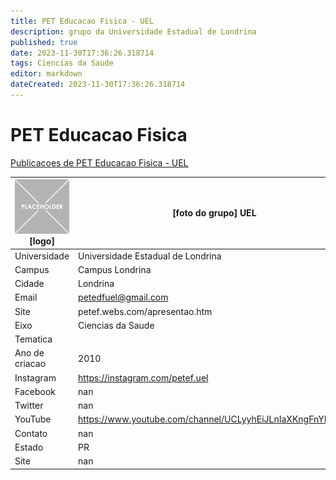 ```yaml
---
title: PET Educacao Fisica - UEL
description: grupo da Universidade Estadual de Londrina
published: true
date: 2023-11-30T17:36:26.318714
tags: Ciencias da Saude
editor: markdown
dateCreated: 2023-11-30T17:36:26.318714
---
```


# PET Educacao Fisica

[Publicacoes de PET Educacao Fisica - UEL](/atividade/26PETEducacaoFisicaUEL/feed.md)

| ![placeholder.png](/placeholder.png) [logo] | [foto do grupo] UEL         |
| ------------------------------------------- | ------------------------------------------------- |
| Universidade                                | Universidade Estadual de Londrina      |
| Campus                                      | Campus Londrina            |
| Cidade                                      | Londrina             |
| Email                                       | petedfuel@gmail.com             |
| Site                                        | petef.webs.com/apresentao.htm              |
| Eixo                                        | Ciencias da Saude              |
| Tematica                                    |           |
| Ano de criacao                              | 2010        |
| Instagram                                   | https://instagram.com/petef.uel         |
| Facebook                                    | nan          |
| Twitter                                     | nan           |
| YouTube                                     | https://www.youtube.com/channel/UCLyyhEiJLnIaXKngFnYNVWA           |
| Contato                                     | nan         |
| Estado                                      |  PR            |
| Site                                        | nan |

